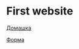 # First website

[Домашка](https://Oksana-Nad.githab.io/them.bootsr/ "website")

[Форма](https://Oksana-Nad.githab.io/form "form")
